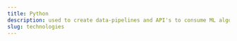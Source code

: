 ```yaml
---
title: Python
description: used to create data-pipelines and API's to consume ML algorithms.
slug: technologies
---
```

